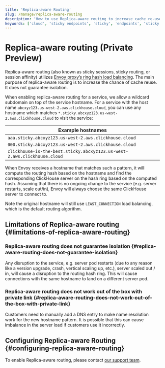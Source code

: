 ```yaml
---
title: 'Replica-aware Routing'
slug: /manage/replica-aware-routing
description: 'How to use Replica-aware routing to increase cache re-use'
keywords: ['cloud', 'sticky endpoints', 'sticky', 'endpoints', 'sticky routing', 'routing', 'replica aware routing']
---
```


# Replica-aware routing (Private Preview)

Replica-aware routing (also known as sticky sessions, sticky routing, or session affinity) utilizes [Envoy proxy’s ring hash load balancing](https://www.envoyproxy.io/docs/envoy/latest/intro/arch_overview/upstream/load_balancing/load_balancers#ring-hash). The main purpose of replica-aware routing is to increase the chance of cache reuse. It does not guarantee isolation.

When enabling replica-aware routing for a service, we allow a wildcard subdomain on top of the service hostname. For a service with the host name `abcxyz123.us-west-2.aws.clickhouse.cloud`, you can use any hostname which matches `*.sticky.abcxyz123.us-west-2.aws.clickhouse.cloud` to visit the service:

|Example hostnames|
|---|
|`aaa.sticky.abcxyz123.us-west-2.aws.clickhouse.cloud`|
|`000.sticky.abcxyz123.us-west-2.aws.clickhouse.cloud`|
|`clickhouse-is-the-best.sticky.abcxyz123.us-west-2.aws.clickhouse.cloud`|

When Envoy receives a hostname that matches such a pattern, it will compute the routing hash based on the hostname and find the corresponding ClickHouse server on the hash ring based on the computed hash. Assuming that there is no ongoing change to the service (e.g. server restarts, scale out/in), Envoy will always choose the same ClickHouse server to connect to.

Note the original hostname will still use `LEAST_CONNECTION` load balancing, which is the default routing algorithm.

## Limitations of Replica-aware routing {#limitations-of-replica-aware-routing}

### Replica-aware routing does not guarantee isolation {#replica-aware-routing-does-not-guarantee-isolation}

Any disruption to the service, e.g. server pod restarts (due to any reason like a version upgrade, crash, vertical scaling up, etc.), server scaled out / in, will cause a disruption to the routing hash ring. This will cause connections with the same hostname to land on a different server pod.

### Replica-aware routing does not work out of the box with private link {#replica-aware-routing-does-not-work-out-of-the-box-with-private-link}

Customers need to manually add a DNS entry to make name resolution work for the new hostname pattern. It is possible that this can cause imbalance in the server load if customers use it incorrectly.

## Configuring Replica-aware Routing {#configuring-replica-aware-routing}

To enable Replica-aware routing, please contact [our support team](https://clickhouse.com/support).
